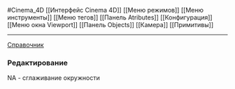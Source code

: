 #Cinema_4D
[[Интерфейс Cinema 4D]]
[[Меню режимов]]
[[Меню инструменты]]
[[Меню тегов]]
[[Панель Atributes]]
[[Конфигурация]]
[[Меню окна Viewport]]
[[Панель Objects]]
[[Камера]]
[[Примитивы]]
_____
[Справочник](https://help.maxon.net/c4d/2023/en-us/Default.htm#html/5425.html?TocPath=_____4)



### Редактирование
NA - сглаживание окружности
